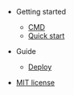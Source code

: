 
- Getting started

  - [CMD](README.md#CMD)
  - [Quick start](quickstart.md)

- Guide

  - [Deploy](deploy.md)

- [MIT license](license.md)
